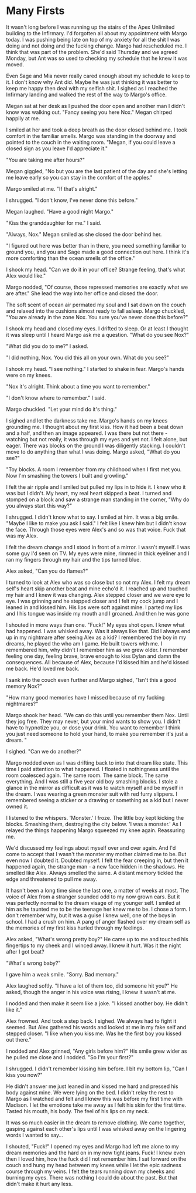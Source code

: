 #  Many Firsts

It wasn't long before I was running up the stairs of the Apex Unlimited building
to the Infirmary. I'd forgotten all about my appointment with Margo today. I was
pushing being late on top of my anxiety for all the shit I was doing and not
doing and the fucking change. Margo had rescheduled me. I think that was part of
the problem. She'd said Thursday and we agreed Monday, but Ant was so used to
checking my schedule that he knew it was moved.

Even Sage and Mia never really cared enough about my schedule to keep to it. I
don't know why Ant did. Maybe he was just thinking it was better to keep me
happy then deal with my selfish shit. I sighed as I reached the Infirmary
landing and walked the rest of the way to Margo's office.

Megan sat at her desk as I pushed the door open and another man I didn't know
was walking out. "Fancy seeing you here Nox." Megan chirped happily at me.

I smiled at her and took a deep breath as the door closed behind me. I took
comfort in the familiar smells. Margo was standing in the doorway and pointed to
the couch in the waiting room. "Megan, if you could leave a closed sign as you
leave I'd appreciate it."

"You are taking me after hours?"

Megan giggled, "No but you are the last patient of the day and she's letting me
leave early so you can stay in the comfort of the apples."

Margo smiled at me. "If that's alright."

I shrugged. "I don't know, I've never done this before."

Megan laughed. "Have a good night Margo."

"Kiss the granddaughter for me." I said.

"Always, Nox." Megan smiled as she closed the door behind her.

"I figured out here was better than in there, you need something familiar to
ground you, and you and Sage made a good connection out here. I think it's more
comforting than the ocean smells of the office."

I shook my head. "Can we do it in your office? Strange feeling, that's what Alex
would like."

Margo nodded, "Of course, those repressed memories are exactly what we are
after." She lead the way into her office and closed the door.

The soft scent of ocean air permated my soul and I sat down on the couch and
relaxed into the cushions almost ready to fall asleep. Margo chuckled, "You are
already in the zone Nox. You sure you've never done this before?"

I shook my head and closed my eyes. I drifted to sleep. Or at least I thought it
was sleep until I heard Margo ask me a question. "What do you see Nox?"

"What did you do to me?" I asked.

"I did nothing, Nox. You did this all on your own. What do you see?"

I shook my head. "I see nothing." I started to shake in fear. Margo's hands were
on my knees.

"Nox it's alright. Think about a time you want to remember."

"I don't know where to remember." I said.

Margo chuckled. "Let your mind do it's thing."

I sighed and let the darkness take me. Margo's hands on my knees grounding me. I
thought about my first kiss. How it had been a beat down and a half, and then an
image appeared. I was there but not there - watching but not really, it was
through my eyes and yet not. I felt alone, but eager. There was blocks on the
ground I was diligently stacking. I couldn't move to do anything than what I was
doing. Margo asked, "What do you see?"

"Toy blocks. A room I remember from my childhood when I first met you. Now I'm
smashing the towers I built and growling."

I felt the air ripple and I smiled but pulled my lips in to hide it. I knew who
it was but I didn't. My heart, my real heart skipped a beat. I turned and
stomped on a block and saw a strange man standing in the corner, "Why do you
always start this way?"

I shrugged. I didn't know what to say. I smiled at him. It was a big smile.
"Maybe I like to make you ask I said." I felt like I knew him but I didn't know
the face. Through those eyes were Alex's and so was that voice. Fuck that was my
Alex.

I felt the dream change and I stood in front of a mirror. I wasn't myself. I was
some guy I'd seen on TV. My eyes were mine, rimmed in thick eyeliner and I ran
my fingers through my hair and the tips turned blue.

Alex asked, "Can you do flames?"

I turned to look at Alex who was so close but so not my Alex. I felt my dream
self's heart skip another beat and mine echo'd it. I reached up and touched my
hair and I knew it was changing. Alex stepped closer and we were eye to eye. I
was grinning and he stepped closer and I felt my cock jump and I leaned in and
kissed him. His lips were soft against mine. I parted my lips and I his tongue
was inside my mouth and I groaned. And then he was gone

I shouted in more ways than one. "Fuck!" My eyes shot open. I knew what had
happened. I was whisked away. Was it always like that. Did I always end up in my
nightmare after seeing Alex as a kid? I remembered the boy in my dreams, he
played the who am I game. He built towers with me. I remembered him, why didn't
I remember him as we grew older. I remember feeling one day, feeling brave,
brave enough to kiss Dylan and damn the consequences. All because of Alex,
because I'd kissed him and he'd kissed me back. He'd loved me back.

I sank into the couch even further and Margo sighed, "Isn't this a good memory
Nox?"

"How many good memories have I missed because of my fucking nightmares?"

Margo shook her head. "We can do this until you remember them Nox. Until they
jog free. They may never, but your mind wants to show you. I didn't have to
hypnotize you, or dose your drink. You want to remember I think you just need
someone to hold your hand, to make you remember it's just a dream. "

I sighed. "Can we do another?"

Margo nodded even as I was drifting back to into that dream like state. This
time I paid attention to what happened. I floated in nothingness until the room
coalesced again. The same room. The same block. The same everything. And I was
still a five year old boy smashing blocks. I stole a glance in the mirror as
difficult as it was to watch myself and be myself in the dream. I was wearing a
green monster suit with red furry slippers. I remembered seeing a sticker or a
drawing or something as a kid but I never owned it.

I listened to the whispers. 'Monster.' I froze. The little boy kept kicking the
blocks. Smashing them, destroying the city below. 'I was a monster.' As I
relayed the things happening Margo squeezed my knee again. Reassuring me.

We'd discussed my feelings about myself over and over again. And I'd come to
accept that I wasn't the monster my mother claimed me to be. But even now I
doubted it. Doubted myself. I felt the fear creeping in, but then it happened
again, the strange man - a new face hidden in the shadows. He smelled like Alex.
Always smelled the same. A distant memory tickled the edge and threatened to
pull me away.

It hasn't been a long time since the last one, a matter of weeks at most. The
voice of Alex from a stranger sounded odd to my now grown ears. But it was
perfectly normal to the dream visage of my younger self. I smiled at him as he
taunted me to be the teenage her knew me to be. I chose a form. I don't remember
why, but it was a guise I knew well, one of the boys in school. I had a crush on
him. A pang of anger flashed over my dream self as the memories of my first kiss
hurled through my feelings.

Alex asked, "What's wrong pretty boy?" He came up to me and touched his
fingertips to my cheek and I winced away. I knew it hurt. Was it the night after
I got beat?

"What's wrong baby?"

I gave him a weak smile. "Sorry. Bad memory."

Alex laughed softly. "I have a lot of them too, did someone hit you?" He asked,
though the anger in his voice was rising, I knew it wasn't at me.

I nodded and then make it seem like a joke. "I kissed another boy. He didn't
like it."

Alex frowned. And took a step back. I sighed. We always had to fight it seemed.
But Alex gathered his words and looked at me in my fake self and stepped closer.
"I like when you kiss me. Was he the first boy you kissed out there."

I nodded and Alex grinned, "Any girls before him?" His smile grew wider as he
pulled me close and I nodded. "So I'm your first?"

I shrugged. I didn't remember kissing him before. I bit my bottom lip, "Can I
kiss you now?"

He didn't answer me just leaned in and kissed me hard and pressed his body
against mine. We were lying on the bed. I didn't relay the rest to Margo as I
watched and felt and I knew this was before my first time with Madison. I let
the emotions take me away as I felt his skin for the first time. Tasted his
mouth, his body. The feel of his lips on my neck.

It was so much easier in the dream to remove clothing. We came together, gasping
against each other's lips until I was whisked away on the lingering words I
wanted to say…

I shouted, "Fuck!" I opened my eyes and Margo had left me alone to my dream
memories and the hard on in my now tight jeans. Fuck! I knew even then I loved
him, how the fuck did I not remember him. I sat forward on the couch and hung my
head between my knees while I let the epic sadness course through my veins. I
felt the tears running down my cheeks and burning my eyes. There was nothing I
could do about the past. But that didn't make it hurt any less.

